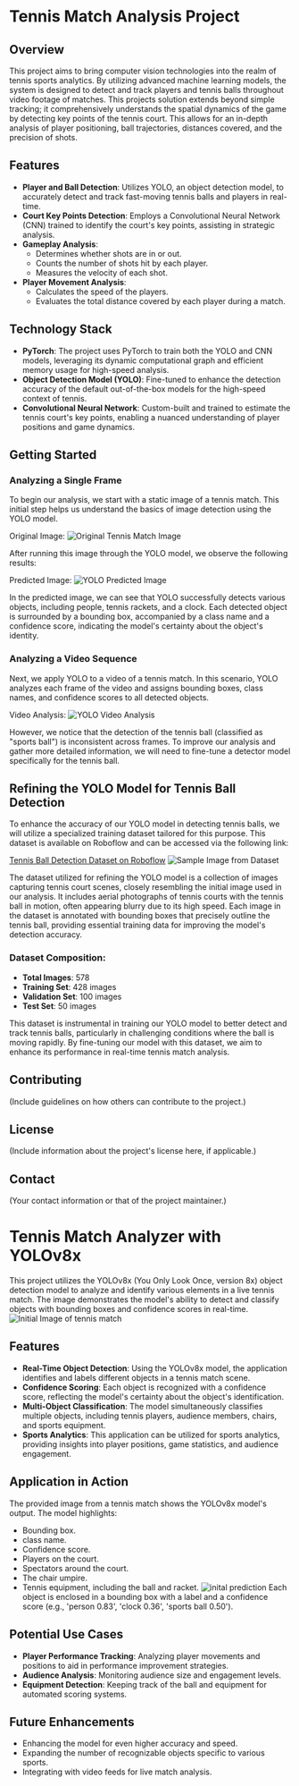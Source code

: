 # Tennis Match Analysis Project

## Overview

This project aims to bring computer vision technologies into the realm of tennis sports analytics. By utilizing advanced machine learning models, the system is designed to detect and track players and tennis balls throughout video footage of matches. This projects solution extends beyond simple tracking; it comprehensively understands the spatial dynamics of the game by detecting key points of the tennis court. This allows for an in-depth analysis of player positioning, ball trajectories, distances covered, and the precision of shots. 

## Features

- **Player and Ball Detection**: Utilizes YOLO, an object detection model, to accurately detect and track fast-moving tennis balls and players in real-time.
- **Court Key Points Detection**: Employs a Convolutional Neural Network (CNN) trained to identify the court's key points, assisting in strategic analysis.
- **Gameplay Analysis**:
  - Determines whether shots are in or out.
  - Counts the number of shots hit by each player.
  - Measures the velocity of each shot.
- **Player Movement Analysis**:
  - Calculates the speed of the players.
  - Evaluates the total distance covered by each player during a match.

## Technology Stack

- **PyTorch**: The project uses PyTorch to train both the YOLO and CNN models, leveraging its dynamic computational graph and efficient memory usage for high-speed analysis.
- **Object Detection Model (YOLO)**: Fine-tuned to enhance the detection accuracy of the default out-of-the-box models for the high-speed context of tennis.
- **Convolutional Neural Network**: Custom-built and trained to estimate the tennis court's key points, enabling a nuanced understanding of player positions and game dynamics.

## Getting Started

### Analyzing a Single Frame

To begin our analysis, we start with a static image of a tennis match. This initial step helps us understand the basics of image detection using the YOLO model.

Original Image:
![Original Tennis Match Image](input_videos/image.png)

After running this image through the YOLO model, we observe the following results:

Predicted Image:
![YOLO Predicted Image](runs/detect/predict/image.png)

In the predicted image, we can see that YOLO successfully detects various objects, including people, tennis rackets, and a clock. Each detected object is surrounded by a bounding box, accompanied by a class name and a confidence score, indicating the model's certainty about the object's identity.

### Analyzing a Video Sequence

Next, we apply YOLO to a video of a tennis match. In this scenario, YOLO analyzes each frame of the video and assigns bounding boxes, class names, and confidence scores to all detected objects.

Video Analysis:
![YOLO Video Analysis](runs/detect/predict3/input_video.gif)

However, we notice that the detection of the tennis ball (classified as "sports ball") is inconsistent across frames. To improve our analysis and gather more detailed information, we will need to fine-tune a detector model specifically for the tennis ball.

## Refining the YOLO Model for Tennis Ball Detection

To enhance the accuracy of our YOLO model in detecting tennis balls, we will utilize a specialized training dataset tailored for this purpose. This dataset is available on Roboflow and can be accessed via the following link:

[Tennis Ball Detection Dataset on Roboflow](https://universe.roboflow.com/viren-dhanwani/tennis-ball-detection)
![Sample Image from Dataset](https://universe.roboflow.com/viren-dhanwani/tennis-ball-detection/images/9XJCnesUcIYeXojS1muR)


The dataset utilized for refining the YOLO model is a collection of images capturing tennis court scenes, closely resembling the initial image used in our analysis. It includes aerial photographs of tennis courts with the tennis ball in motion, often appearing blurry due to its high speed. Each image in the dataset is annotated with bounding boxes that precisely outline the tennis ball, providing essential training data for improving the model's detection accuracy.

### Dataset Composition:

- **Total Images**: 578
- **Training Set**: 428 images
- **Validation Set**: 100 images
- **Test Set**: 50 images

This dataset is instrumental in training our YOLO model to better detect and track tennis balls, particularly in challenging conditions where the ball is moving rapidly. By fine-tuning our model with this dataset, we aim to enhance its performance in real-time tennis match analysis.





## Contributing

(Include guidelines on how others can contribute to the project.)

## License

(Include information about the project's license here, if applicable.)

## Contact

(Your contact information or that of the project maintainer.)


# Tennis Match Analyzer with YOLOv8x

This project utilizes the YOLOv8x (You Only Look Once, version 8x) object detection model to analyze and identify various elements in a live tennis match. The image demonstrates the model's ability to detect and classify objects with bounding boxes and confidence scores in real-time.
![Initial Image of tennis match](/input_videos/image.png)


## Features

- **Real-Time Object Detection**: Using the YOLOv8x model, the application identifies and labels different objects in a tennis match scene.
- **Confidence Scoring**: Each object is recognized with a confidence score, reflecting the model's certainty about the object's identification.
- **Multi-Object Classification**: The model simultaneously classifies multiple objects, including tennis players, audience members, chairs, and sports equipment.
- **Sports Analytics**: This application can be utilized for sports analytics, providing insights into player positions, game statistics, and audience engagement.

## Application in Action

The provided image from a tennis match shows the YOLOv8x model's output. The model highlights:

- Bounding box.
- class name.
- Confidence score.
- Players on the court.
- Spectators around the court.
- The chair umpire.
- Tennis equipment, including the ball and racket.
![inital prediction](/runs/detect/predict/image.png)
Each object is enclosed in a bounding box with a label and a confidence score (e.g., 'person 0.83', 'clock 0.36', 'sports ball 0.50').

## Potential Use Cases

- **Player Performance Tracking**: Analyzing player movements and positions to aid in performance improvement strategies.
- **Audience Analysis**: Monitoring audience size and engagement levels.
- **Equipment Detection**: Keeping track of the ball and equipment for automated scoring systems.

## Future Enhancements

- Enhancing the model for even higher accuracy and speed.
- Expanding the number of recognizable objects specific to various sports.
- Integrating with video feeds for live match analysis.
